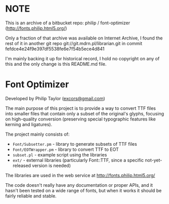 # NOTE

This is an archive of a bitbucket repo: philip / font-optimizer (http://fonts.philip.html5.org/)

Only a fraction of that archive was available on Internet Archive, I found the rest of it in 
another git repo git://git.mdrn.pl/librarian.git in commit fefdce4e24f9e397df5538fe6e7f54b5ece4d841

I'm mainly backing it up for historical record, I hold no copyright on any of this and the only
change is this README.md file.

# Font Optimizer

Developed by Philip Taylor (excors@gmail.com)

The main purpose of this project is to provide a way to convert TTF files into
smaller files that contain only a subset of the original's glyphs, focusing on
high-quality conversion (preserving special typographic features like kerning
and ligatures).

The project mainly consists of:

- `Font/Subsetter.pm` - library to generate subsets of TTF files
- `Font/EOTWrapper.pm` - library to convert TTF to EOT
- `subset.pl` - example script using the libraries
- `ext/` - external libraries (particularly Font::TTF, since a
  specific not-yet-released version is needed)

The libraries are used in the web service at http://fonts.philip.html5.org/

The code doesn't really have any documentation or proper APIs, and it hasn't
been tested on a wide range of fonts, but when it works it should be fairly
reliable and stable.
